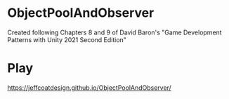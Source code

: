 # ObjectPoolAndObserver
Created following Chapters 8 and 9 of David Baron's "Game Development Patterns with Unity 2021 Second Edition"
# Play
https://jeffcoatdesign.github.io/ObjectPoolAndObserver/
